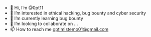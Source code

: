 - 👋 Hi, I’m @0pt11
- 👀 I’m interested in ethical hacking, bug bounty and cyber security
- 🌱 I’m currently learning bug bounty
- 💞️ I’m looking to collaborate on ...
- 📫 How to reach me optimistemo01@gmail.com

<!---
0pt11/0pt11 is a ✨ special ✨ repository because its `README.md` (this file) appears on your GitHub profile.
You can click the Preview link to take a look at your changes.
--->

